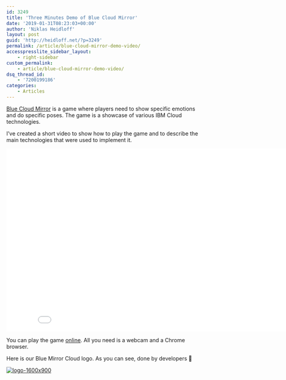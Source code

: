 ```yaml
---
id: 3249
title: 'Three Minutes Demo of Blue Cloud Mirror'
date: '2019-01-31T08:23:03+00:00'
author: 'Niklas Heidloff'
layout: post
guid: 'http://heidloff.net/?p=3249'
permalink: /article/blue-cloud-mirror-demo-video/
accesspresslite_sidebar_layout:
    - right-sidebar
custom_permalink:
    - article/blue-cloud-mirror-demo-video/
dsq_thread_id:
    - '7200199186'
categories:
    - Articles
---
```


[Blue Cloud Mirror](https://github.com/IBM/blue-cloud-mirror) is a game where players need to show specific emotions and do specific poses. The game is a showcase of various IBM Cloud technologies.

I’ve created a short video to show how to play the game and to describe the main technologies that were used to implement it.

<iframe allowfullscreen="" frameborder="0" height="480" src="//www.youtube.com/embed/jkDWoHjMAig" width="853"></iframe>

You can play the game [online](https://blue-cloud-mirror.mybluemix.net/emotions). All you need is a webcam and a Chrome browser.

Here is our Blue Mirror Cloud logo. As you can see, done by developers 🙂

[![logo-1600x900](http://heidloff.net/wp-content/uploads/2019/01/logo-1600x900.jpeg)](http://heidloff.net/wp-content/uploads/2019/01/logo-1600x900.jpeg)